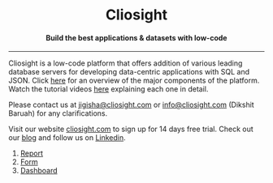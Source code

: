 <p align="center">    
<h1 align="center">Cliosight</h1>
<h4 align="center">Build the best applications & datasets with low-code</h4>
<hr/>
</p>
           
Cliosight is a low-code platform that offers addition of various leading database servers for developing data-centric applications with SQL and JSON. Click [here](https://github.com/cliosight/Docs/blob/main/Spec.md) for an overview of the major components of the platform. Watch the tutorial videos [here](https://www.youtube.com/channel/UC1STG2eLks_NJcwbdkjDDIQ) explaining each one in detail. 

Please contact us at jigisha@cliosight.com or info@cliosight.com (Dikshit Baruah) for any clarifications.   
	    
Visit our website [cliosight.com](https://cliosight.com) to sign up for 14 days free trial. Check out our [blog](https://medium.com/@cliosight) and follow us on [Linkedin](https://www.linkedin.com/in/jigisha-aryya/).         
         
1. [Report](https://app.cliosight.com/app/reports/70/show?noNavbar=true)                  
2. [Form](https://app.cliosight.com/app/forms/62/show?noNavbar=true)                
3. [Dashboard](https://app.cliosight.com/app/dashboards/49/show?noNavbar=true)                   

